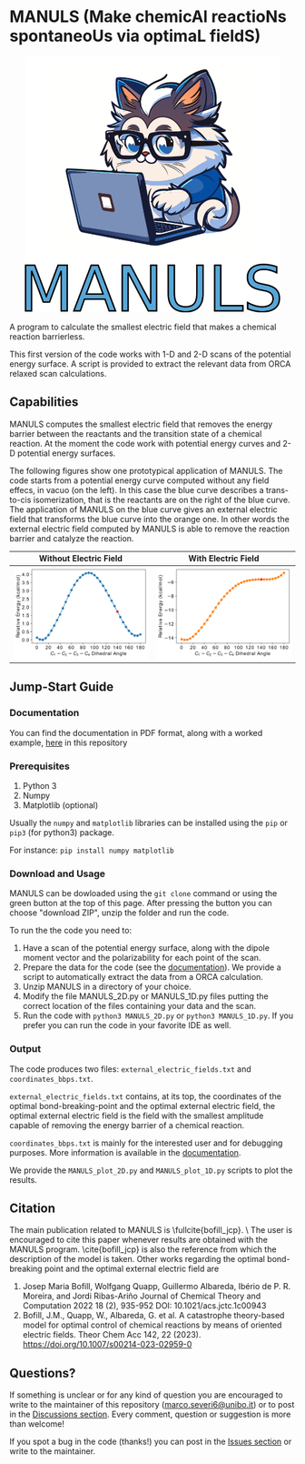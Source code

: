 # MANULS (Make chemicAl reactioNs spontaneoUs via optimaL fieldS)


<div align="center">
<img src="./MANULS_logo.png" alt="MANULS_logo" width="450">
</div>


A program to calculate the smallest electric field that makes a chemical reaction barrierless.

This first version of the code works with 1-D and  2-D scans of the potential energy surface. A script is provided to extract the relevant data from ORCA relaxed scan calculations.

## Capabilities
MANULS computes the smallest electric field that removes the energy barrier between the reactants and the transition state of a chemical reaction. At the moment the code work with potential energy curves and 2-D potential energy surfaces. 

The following figures show one prototypical application of MANULS. The code starts from a potential energy curve computed without any field effecs, in vacuo (on the left). In this case the blue curve describes a trans-to-cis isomerization, that is the reactants are on the right of the blue curve. The application of MANULS on the blue curve gives an external electric field that transforms the blue curve into the orange one. In other words the external electric field computed by MANULS is able to remove the reaction barrier and catalyze the reaction. 


| Without Electric Field                | With Electric Field                          |
| ----------------------------------- | ----------------------------------- |
| ![no_field](https://github.com/MSeveri96/MANULS/blob/main/original_pes.png) | ![field](https://github.com/MSeveri96/MANULS/blob/main/perturbed_pes_polar.png) |


## Jump-Start Guide 

### Documentation

You can find the documentation in PDF format, along with a worked example, [here](https://github.com/MSeveri96/MANULS/blob/a9bc45ad5813b3ade01cb010f221a83e22ff7e36/MANULS_documentation.pdf) in this repository 

### Prerequisites

1. Python 3
2. Numpy
3. Matplotlib (optional)

Usually the `numpy` and `matplotlib` libraries can be installed using the `pip` or `pip3` (for python3) package. 

For instance: `pip install numpy matplotlib`

### Download and Usage

MANULS can be dowloaded using the `git clone` command or using the green button at the top of this page. After pressing the button you can choose "download ZIP", unzip the folder and run the code.

To run the the code you need to:
1. Have a scan of the potential energy surface, along with the dipole moment vector and the polarizability for each point of the scan.
2. Prepare the data for the code (see the [documentation](https://github.com/MSeveri96/MANULS/blob/a9bc45ad5813b3ade01cb010f221a83e22ff7e36/MANULS_documentation.pdf)). We provide a script to automatically extract the data from a ORCA calculation.
3. Unzip MANULS in a directory of your choice.
4. Modify the file MANULS_2D.py or MANULS_1D.py files putting the correct location of the files containing your data and the scan.
5. Run the code with `python3 MANULS_2D.py` or `python3 MANULS_1D.py`. If you prefer you can run the code in your favorite IDE as well.

### Output
 
 The code produces two files: `external_electric_fields.txt` and `coordinates_bbps.txt`.
 
`external_electric_fields.txt` contains, at its top, the coordinates of the optimal bond-breaking-point and the optimal external electric field, the optimal external electric field is the field with the smallest amplitude capable of removing the energy barrier of a chemical reaction.
 
`coordinates_bbps.txt` is mainly for the interested user and for debugging purposes. More information is available in the [documentation](https://github.com/MSeveri96/MANULS/blob/a9bc45ad5813b3ade01cb010f221a83e22ff7e36/MANULS_documentation.pdf).

We provide the `MANULS_plot_2D.py` and `MANULS_plot_1D.py` scripts to plot the results.
 
 

## Citation
The main publication related to MANULS is \fullcite{bofill_jcp}. \\
The user is encouraged to cite this paper whenever results are obtained with the MANULS program. \cite{bofill_jcp} is also the reference from which the description of the model is taken. Other works regarding the optimal bond-breaking point and the optimal external electric field are
1. Josep Maria Bofill, Wolfgang Quapp, Guillermo Albareda, Ibério de P. R. Moreira, and Jordi Ribas-Ariño
Journal of Chemical Theory and Computation 2022 18 (2), 935-952
DOI: 10.1021/acs.jctc.1c00943 
2. Bofill, J.M., Quapp, W., Albareda, G. et al. A catastrophe theory-based model for optimal control of chemical reactions by means of oriented electric fields. Theor Chem Acc 142, 22 (2023). https://doi.org/10.1007/s00214-023-02959-0


## Questions?

If something is unclear or for any kind of question you are encouraged to write to the maintainer of this repository (marco.severi6@unibo.it) or to post in the [Discussions section](https://github.com/MSeveri96/MANULS/discussions). Every comment, question or suggestion is more than welcome!

If you spot a bug in the code (thanks!) you can post in the [Issues section](https://github.com/MSeveri96/MANULS/issues) or write to the maintainer.
